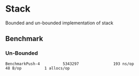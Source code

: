 # Stack
Bounded and un-bounded implementation of stack

## Benchmark

### Un-Bounded
```
BenchmarkPush-4          5343297               193 ns/op              48 B/op          1 allocs/op
```